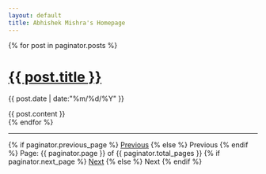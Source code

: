 ```yaml
---
layout: default
title: Abhishek Mishra's Homepage
---
```


<!-- This loops through the paginated posts -->
{% for post in paginator.posts %}
  <h1><a href="{{ post.url | relative_url }}">{{ post.title }}</a></h1>
  <p class="author">
    <span class="date">{{ post.date | date:"%m/%d/%Y" }}</span>
  </p>
  <div class="content">
    {{ post.content }}
  </div>
{% endfor %}

<hr />

<!-- Pagination links -->
<div class="pagination">
  {% if paginator.previous_page %}
    <a href="{{ paginator.previous_page_path | relative_url }}" class="previous">Previous</a>
  {% else %}
    <span class="previous">Previous</span>
  {% endif %}
  <span class="page_number ">Page: {{ paginator.page }} of {{ paginator.total_pages }}</span>
  {% if paginator.next_page %}
    <a href="{{ paginator.next_page_path | relative_url }}" class="next">Next</a>
  {% else %}
    <span class="next ">Next</span>
  {% endif %}
</div>
